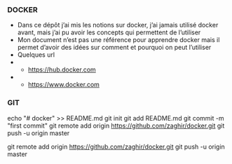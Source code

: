 ### DOCKER
 * Dans ce dépôt j’ai mis les notions sur docker, j’ai jamais utilisé docker avant, mais j’ai pu avoir les concepts qui permettent de l’utiliser 
 * Mon document n’est pas une référence pour apprendre docker mais il permet d’avoir des idées sur comment et pourquoi on peut l’utiliser 
 * Quelques url 
 *  *  https://hub.docker.com
 *  *  https://www.docker.com 
 

 ### GIT 
echo "# docker" >> README.md
git init
git add README.md
git commit -m "first commit"
git remote add origin https://github.com/zaghir/docker.git
git push -u origin master

git remote add origin https://github.com/zaghir/docker.git
git push -u origin master